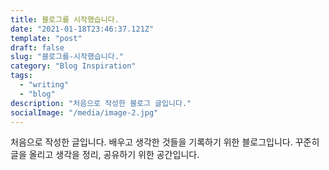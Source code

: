 ```yaml
---
title: 블로그를 시작했습니다.
date: "2021-01-18T23:46:37.121Z"
template: "post"
draft: false
slug: "블로그를-시작했습니다."
category: "Blog Inspiration"
tags:
  - "writing"
  - "blog"
description: "처음으로 작성한 블로그 글입니다."
socialImage: "/media/image-2.jpg"
---
```


처음으로 작성한 글입니다. 배우고 생각한 것들을 기록하기 위한 블로그입니다. 꾸준히 글을 올리고 생각을 정리, 공유하기 위한 공간입니다.